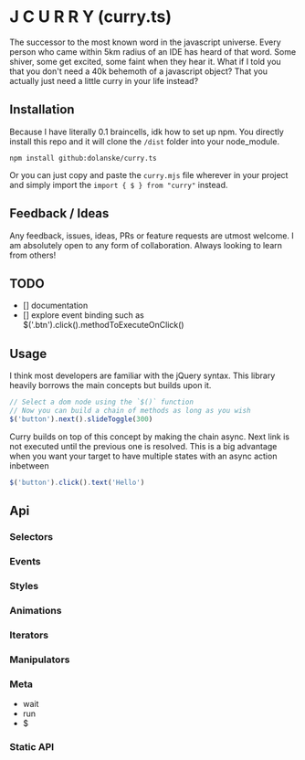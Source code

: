 # J C U R R Y (curry.ts)

The successor to the most known word in the javascript universe. Every person who came within 5km radius of an IDE has heard of that word. Some shiver, some get excited, some faint when they hear it. What if I told you that you don't need a 40k behemoth of a javascript object? That you actually just need a little curry in your life instead?

## Installation

Because I have literally 0.1 braincells, idk how to set up npm. You directly install this repo and it will clone the `/dist` folder into your node_module.

 `npm install github:dolanske/curry.ts`

Or you can just copy and paste the `curry.mjs` file wherever in your project and simply import the `import { $ } from "curry"` instead.

## Feedback / Ideas

Any feedback, issues, ideas, PRs or feature requests are utmost welcome. I am absolutely open to any form of collaboration. Always looking to learn from others!

## TODO

- [] documentation
- [] explore event binding such as $('.btn').click().methodToExecuteOnClick()

## Usage

I think most developers are familiar with the jQuery syntax. This library heavily borrows the main concepts but builds upon it.

```ts
// Select a dom node using the `$()` function
// Now you can build a chain of methods as long as you wish
$('button').next().slideToggle(300)
```

Curry builds on top of this concept by making the chain async. Next link is not executed until the previous one is resolved.
This is a big advantage when you want your target to have multiple states with an async action inbetween

```ts
$('button').click().text('Hello')
```

## Api

### Selectors

### Events

### Styles

### Animations

### Iterators

### Manipulators

### Meta

- wait
- run
- $

### Static API